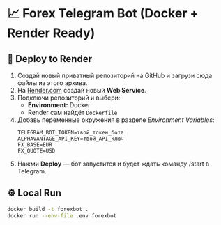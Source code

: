 # 📈 Forex Telegram Bot (Docker + Render Ready)

## 🚀 Deploy to Render
1. Создай новый приватный репозиторий на GitHub и загрузи сюда файлы из этого архива.
2. На [Render.com](https://render.com) создай новый **Web Service**.
3. Подключи репозиторий и выбери:
   - **Environment:** Docker
   - Render сам найдёт `Dockerfile`
4. Добавь переменные окружения в разделе *Environment Variables*:
   ```
   TELEGRAM_BOT_TOKEN=твой_токен_бота
   ALPHAVANTAGE_API_KEY=твой_API_ключ
   FX_BASE=EUR
   FX_QUOTE=USD
   ```
5. Нажми **Deploy** — бот запустится и будет ждать команду /start в Telegram.

## ⚙️ Local Run
```bash
docker build -t forexbot .
docker run --env-file .env forexbot
```

